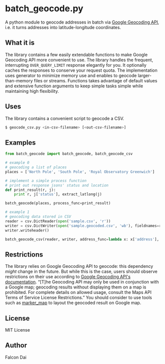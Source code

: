 batch_geocode.py
================

A python module to geocode addresses in batch via [Google Geocoding API][1], i.e. it turns addresses into latitude-longitude coordinates.

What it is
----------

The library contains a few easily extendable functions to make Google Geocoding API more convenient to use. The library handles the frequent, interrupting `OVER_QUERY_LIMIT` response elegantly for you. It optionally caches the responses to conserve your request quota. The implementation uses generator to minimize memory use and enables to geocode larger-than-memory files or streams. Functions takes advantage of default values and extensive function arguments to keep simple tasks simple while maintaining high flexibility.

Uses
----

The library contains a convenient script to geocode a CSV.

``` bash
$ geocode_csv.py <in-csv-filename> [<out-csv-filename>]
```

Examples
--------
``` python
from batch_geocode import batch_geocode, batch_geocode_csv

# example 0
# geocoding a list of places
places = ['North Pole', 'South Pole', 'Royal Observatory Greenwich']

# implement a simple process function
# print out response jsons' status and location
def print_result(r, j):
	print r, j['status'], extract_latlong(j)

batch_geocode(places, process_func=print_result)

# example 1
# geocoding data stored in CSV
reader = csv.DictReader(open('sample.csv', 'r'))
writer = csv.DictWriter(open('sample.geocoded.csv', 'wb'), fieldnames=reader.fieldnames+['latitude', 'longitude'])
writer.writeheader()

batch_geocode_csv(reader, writer, address_func=lambda x: x['address'], process_func=print_result)
```

Restrictions
------------

The library relies on Google Geocoding API to geocode: this dependency _might_ change in the future. But while this is the case, users should observe restrictions on their use according to [Google Geocoding API's documentation][1]. “[T]he Geocoding API may only be used in conjunction with a Google map; geocoding results without displaying them on a map is prohibited. For complete details on allowed usage, consult the Maps API Terms of Service License Restrictions.” You should consider to use tools such as [marker_map][2] to layout the geocoded result on Google map.

[1]: https://developers.google.com/maps/documentation/geocoding
[2]: https://github.com/falcondai/marker_map

License
-------
MIT License

Author
------
Falcon Dai